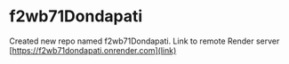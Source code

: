 # f2wb71Dondapati
Created new repo named f2wb71Dondapati.
 Link to  remote Render server [https://f2wb71dondapati.onrender.com](link)


